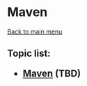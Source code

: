 <H1>Maven</h1>

[Back to main menu](..%2F..%2FREADME.md)

<h2>

Topic list:
* [Maven](education%2FMaven.md) (TBD)

</h2>